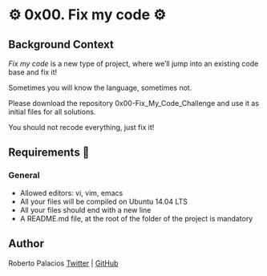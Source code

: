 # :gear: 0x00. Fix my code :gear:
 

## Background Context
*Fix my code* is a new type of project, where we’ll jump into an existing code base and fix it!

Sometimes you will know the language, sometimes not.

Please download the repository 0x00-Fix_My_Code_Challenge and use it as initial files for all solutions.

You should not recode everything, just fix it!


## Requirements :triangular_ruler:
### General
- Allowed editors: vi, vim, emacs
- All your files will be compiled on Ubuntu 14.04 LTS
- All your files should end with a new line
- A README.md file, at the root of the folder of the project is mandatory

## Author
Roberto Palacios [Twitter](https://twitter.com/robpalacios11) | [GitHub](https://github.com/robpalacios1)
